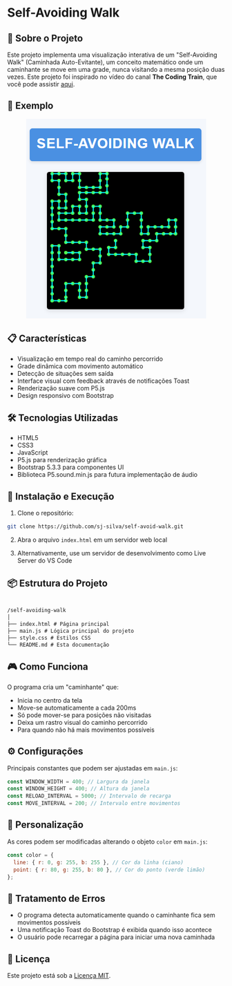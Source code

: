 # Self-Avoiding Walk

## 🚀 Sobre o Projeto

Este projeto implementa uma visualização interativa de um "Self-Avoiding Walk" (Caminhada Auto-Evitante), um conceito matemático onde um caminhante se move em uma grade, nunca visitando a mesma posição duas vezes. Este projeto foi inspirado no vídeo do canal **The Coding Train**, que você pode assistir [aqui](https://youtu.be/m6-cm6GZ1iw?si=g3c8ZcHUzDjpAVk9).

## 📸 Exemplo

<div align="center">
  <img src="example.png" alt="Exemplo do Self-Avoiding Walk em ação" />
</div>

## 📋 Características

- Visualização em tempo real do caminho percorrido
- Grade dinâmica com movimento automático
- Detecção de situações sem saída
- Interface visual com feedback através de notificações Toast
- Renderização suave com P5.js
- Design responsivo com Bootstrap

## 🛠️ Tecnologias Utilizadas

- HTML5
- CSS3
- JavaScript
- P5.js para renderização gráfica
- Bootstrap 5.3.3 para componentes UI
- Biblioteca P5.sound.min.js para futura implementação de áudio

## 🔧 Instalação e Execução

1. Clone o repositório:

```bash
git clone https://github.com/sj-silva/self-avoid-walk.git
```

2. Abra o arquivo `index.html` em um servidor web local

3. Alternativamente, use um servidor de desenvolvimento como Live Server do VS Code

## 📦 Estrutura do Projeto

```

/self-avoiding-walk
│
├── index.html # Página principal
├── main.js # Lógica principal do projeto
├── style.css # Estilos CSS
└── README.md # Esta documentação

```

## 🎮 Como Funciona

O programa cria um "caminhante" que:

- Inicia no centro da tela
- Move-se automaticamente a cada 200ms
- Só pode mover-se para posições não visitadas
- Deixa um rastro visual do caminho percorrido
- Para quando não há mais movimentos possíveis

## ⚙️ Configurações

Principais constantes que podem ser ajustadas em `main.js`:

```javascript
const WINDOW_WIDTH = 400; // Largura da janela
const WINDOW_HEIGHT = 400; // Altura da janela
const RELOAD_INTERVAL = 5000; // Intervalo de recarga
const MOVE_INTERVAL = 200; // Intervalo entre movimentos
```

## 🎨 Personalização

As cores podem ser modificadas alterando o objeto `color` em `main.js`:

```javascript
const color = {
  line: { r: 0, g: 255, b: 255 }, // Cor da linha (ciano)
  point: { r: 80, g: 255, b: 80 }, // Cor do ponto (verde limão)
};
```

## 🚨 Tratamento de Erros

- O programa detecta automaticamente quando o caminhante fica sem movimentos possíveis
- Uma notificação Toast do Bootstrap é exibida quando isso acontece
- O usuário pode recarregar a página para iniciar uma nova caminhada

## 📄 Licença

Este projeto está sob a [Licença MIT](https://opensource.org/licenses/MIT).
